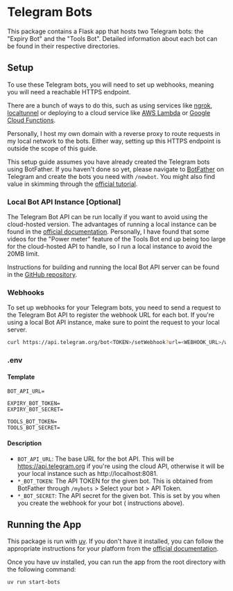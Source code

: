 # Telegram Bots

This package contains a Flask app that hosts two Telegram bots: the "Expiry Bot" and the "Tools Bot". Detailed
information about each bot can be found in their respective directories.

## Setup

To use these Telegram bots, you will need to set up webhooks, meaning you will need a reachable HTTPS endpoint.

There are a bunch of ways to do this, such as using services
like [ngrok](https://ngrok.com), [localtunnel](https://localtunnel.app/) or deploying to a cloud service
like [AWS Lambda](https://aws.amazon.com/lambda/) or [Google Cloud Functions](https://cloud.google.com/functions).

Personally, I host my own domain with a reverse proxy to route requests in my local network to the bots. Either way,
setting up this HTTPS endpoint is outside the scope of this guide.

This setup guide assumes you have already created the Telegram bots using BotFather. If you haven't done so yet, please
navigate to [BotFather](https://t.me/botfather) on Telegram and create the bots you need with `/newbot`. You might also
find value in skimming through the [official tutorial](https://core.telegram.org/bots/tutorial).

### Local Bot API Instance [Optional]

The Telegram Bot API can be run locally if you want to avoid using the cloud-hosted version. The advantages of running a
local instance can be found in
the [official documentation](https://core.telegram.org/bots/api#using-a-local-bot-api-server). Personally, I have found
that some videos for the "Power meter" feature of the Tools Bot end up being too large for the cloud-hosted API to
handle, so I run a local instance to avoid the 20MB limit.

Instructions for building and running the local Bot API server can be found in
the [GitHub repository](https://github.com/tdlib/telegram-bot-api).

### Webhooks

To set up webhooks for your Telegram bots, you need to send a request to the Telegram Bot API to register the webhook
URL for each bot. If you're using a local Bot API instance, make sure to point the request to your local server.

```bash
curl https://api.telegram.org/bot<TOKEN>/setWebhook?url=<WEBHOOK_URL>/webhook&secret_token=<SECRET>
```

### .env

#### Template

```dotenv
BOT_API_URL=

EXPIRY_BOT_TOKEN=
EXPIRY_BOT_SECRET=

TOOLS_BOT_TOKEN=
TOOLS_BOT_SECRET=
```

#### Description

- `BOT_API_URL`: The base URL for the bot API. This will be https://api.telegram.org if you're using the cloud API,
  otherwise it will be your local instance such as http://localhost:8081.
- `*_BOT_TOKEN`: The API TOKEN for the given bot. This is obtained from BotFather through `/mybots` > Select your bot >
  API Token.
- `*_BOT_SECRET`: The API secret for the given bot. This is set by you when you create the webhook for your bot (
  instructions above).

## Running the App

This package is run with [uv](https://docs.astral.sh/uv/). If you don't have it installed, you can follow the
appropriate instructions for your platform from
the [official documentation](https://docs.astral.sh/uv/getting-started/installation/).

Once you have uv installed, you can run the app from the root directory with the following command:

```bash
uv run start-bots
```

